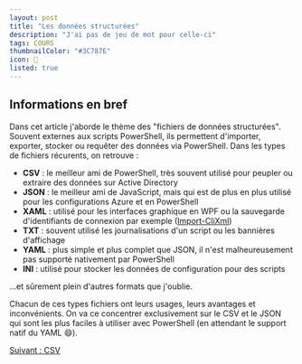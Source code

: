 ```yaml
---
layout: post
title: "Les données structurées"
description: "J'ai pas de jeu de mot pour celle-ci"
tags: COURS
thumbnailColor: "#3C787E"
icon: 📖
listed: true
---
```


## Informations en bref

Dans cet article j'aborde le thème des "fichiers de données structurées". Souvent externes aux scripts PowerShell, ils permettent d'importer, exporter, stocker ou requêter des données via PowerShell. Dans les types de fichiers récurents, on retrouve :

- **CSV** : le meilleur ami de PowerShell, très souvent utilisé pour peupler ou extraire des données sur Active Directory
- **JSON** : le meilleur ami de JavaScript, mais qui est de plus en plus utilisé pour les configurations Azure et en PowerShell
- **XAML** : utilisé pour les interfaces graphique en WPF ou la sauvegarde d'identifiants de connexion par exemple ([Import-CliXml](https://docs.microsoft.com/en-us/powershell/module/microsoft.powershell.utility/import-clixml))
- **TXT** : souvent utilisé les journalisations d'un script ou les bannières d'affichage
- **YAML** : plus simple et plus complet que JSON, il n'est malheureusement pas supporté nativement par PowerShell
- **INI** : utilisé pour stocker les données de configuration pour des scripts

...et sûrement plein d'autres formats que j'oublie.

Chacun de ces types fichiers ont leurs usages, leurs avantages et inconvénients. On va ce concentrer exclusivement sur le CSV et le JSON qui sont les plus faciles à utiliser avec PowerShell (en attendant le support natif du YAML 😄).

<div class="buttonNext">
    <a href="/2022/05/19/donnees-structurees-1">Suivant : CSV</a>
</div>